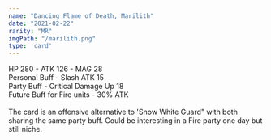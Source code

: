 ```yaml
---
name: "Dancing Flame of Death, Marilith"
date: "2021-02-22"
rarity: "MR"
imgPath: "/marilith.png"
type: 'card'
---
```


HP 280  - ATK 126 - MAG 28\
Personal Buff - Slash ATK 15\
Party Buff - Critical Damage Up 18\
Future Buff for Fire units - 30% ATK\
\
The card is an offensive alternative to 'Snow White Guard" with both sharing the same party buff. Could be interesting in a Fire party one day but still niche.
